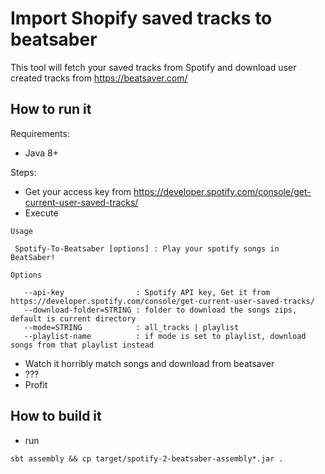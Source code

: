 # Import Shopify saved tracks to beatsaber

This tool will fetch your saved tracks from Spotify and download user created tracks from https://beatsaver.com/

## How to run it
Requirements:
- Java 8+

Steps:
- Get your access key from https://developer.spotify.com/console/get-current-user-saved-tracks/
- Execute 
```
Usage

 Spotify-To-Beatsaber [options] : Play your spotify songs in BeatSaber!

Options

   --api-key                : Spotify API key, Get it from https://developer.spotify.com/console/get-current-user-saved-tracks/
   --download-folder=STRING : folder to download the songs zips, default is current directory
   --mode=STRING            : all_tracks | playlist
   --playlist-name          : if mode is set to playlist, download songs from that playlist instead
```
- Watch it horribly match songs and download from beatsaver
- ???
- Profit

## How to build it
- run 
```
sbt assembly && cp target/spotify-2-beatsaber-assembly*.jar .
```